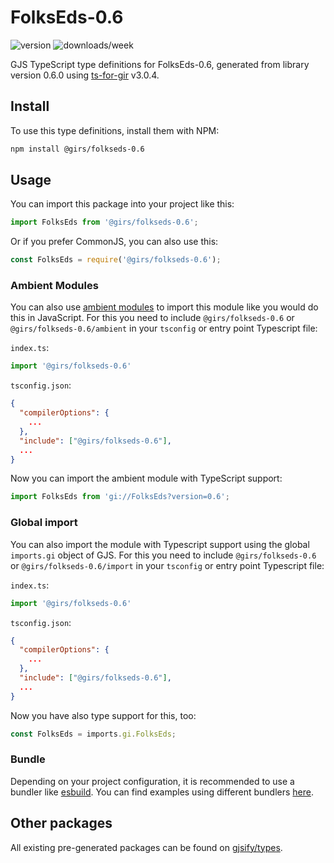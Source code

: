 
# FolksEds-0.6

![version](https://img.shields.io/npm/v/@girs/folkseds-0.6)
![downloads/week](https://img.shields.io/npm/dw/@girs/folkseds-0.6)


GJS TypeScript type definitions for FolksEds-0.6, generated from library version 0.6.0 using [ts-for-gir](https://github.com/gjsify/ts-for-gir) v3.0.4.


## Install

To use this type definitions, install them with NPM:
```bash
npm install @girs/folkseds-0.6
```

## Usage

You can import this package into your project like this:
```ts
import FolksEds from '@girs/folkseds-0.6';
```

Or if you prefer CommonJS, you can also use this:
```ts
const FolksEds = require('@girs/folkseds-0.6');
```

### Ambient Modules

You can also use [ambient modules](https://github.com/gjsify/ts-for-gir/tree/main/packages/cli#ambient-modules) to import this module like you would do this in JavaScript.
For this you need to include `@girs/folkseds-0.6` or `@girs/folkseds-0.6/ambient` in your `tsconfig` or entry point Typescript file:

`index.ts`:
```ts
import '@girs/folkseds-0.6'
```

`tsconfig.json`:
```json
{
  "compilerOptions": {
    ...
  },
  "include": ["@girs/folkseds-0.6"],
  ...
}
```

Now you can import the ambient module with TypeScript support: 

```ts
import FolksEds from 'gi://FolksEds?version=0.6';
```

### Global import

You can also import the module with Typescript support using the global `imports.gi` object of GJS.
For this you need to include `@girs/folkseds-0.6` or `@girs/folkseds-0.6/import` in your `tsconfig` or entry point Typescript file:

`index.ts`:
```ts
import '@girs/folkseds-0.6'
```

`tsconfig.json`:
```json
{
  "compilerOptions": {
    ...
  },
  "include": ["@girs/folkseds-0.6"],
  ...
}
```

Now you have also type support for this, too:

```ts
const FolksEds = imports.gi.FolksEds;
```

### Bundle

Depending on your project configuration, it is recommended to use a bundler like [esbuild](https://esbuild.github.io/). You can find examples using different bundlers [here](https://github.com/gjsify/ts-for-gir/tree/main/examples).

## Other packages

All existing pre-generated packages can be found on [gjsify/types](https://github.com/gjsify/types).

